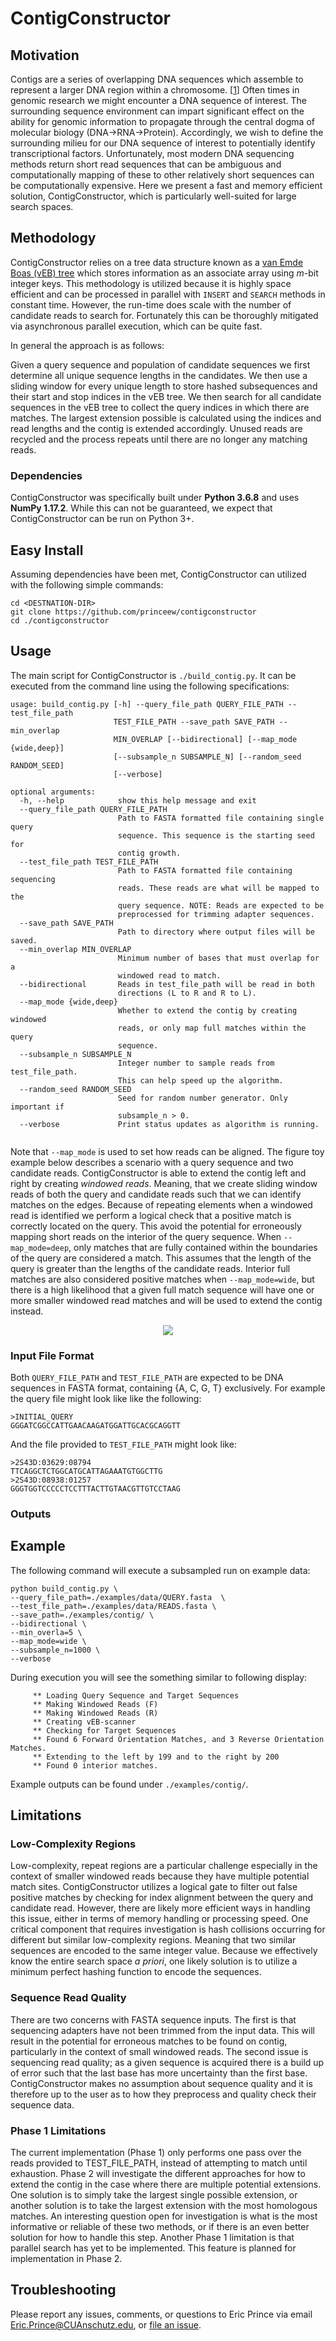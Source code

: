 # ContigConstructor

## Motivation

Contigs are a series of overlapping DNA sequences which assemble to represent a larger DNA region within a chromosome. [[1](https://www.genome.gov/genetics-glossary/Contig)] Often times in genomic research we might encounter a DNA sequence of interest. The surrounding sequence environment can impart significant effect on the ability for genomic information to propagate through the central dogma of molecular biology (DNA->RNA->Protein). Accordingly, we wish to define the surrounding milieu for our DNA sequence of interest to potentially identify transcriptional factors. Unfortunately, most modern DNA sequencing methods return short read sequences that can be ambiguous and computationally mapping of these to other relatively short sequences can be computationally expensive. Here we present a fast and memory efficient solution, ContigConstructor, which is particularly well-suited for large search spaces.

## Methodology

ContigConstructor relies on a tree data structure known as a [van Emde Boas (vEB) tree](http://web.stanford.edu/class/archive/cs/cs166/cs166.1146/lectures/14/Small14.pdf) which stores information as an associate array using <i>m</i>-bit integer keys. This methodology is utilized because it is highly space efficient and can be processed in parallel with `INSERT` and `SEARCH` methods in constant time. However, the run-time does scale with the number of candidate reads to search for. Fortunately this can be thoroughly mitigated via asynchronous parallel execution, which can be quite fast. 

In general the approach is as follows:

Given a query sequence and population of candidate sequences we first determine all unique sequence lengths in the candidates. We then use a sliding window for every unique length to store hashed subsequences and their start and stop indices in the vEB tree. We then search for all candidate sequences in the vEB tree to collect the query indices in which there are matches. The largest extension possible is calculated using the indices and read lengths and the contig is extended accordingly. Unused reads are recycled and the process repeats until there are no longer any matching reads.

### Dependencies

ContigConstructor was specifically built under <b>Python 3.6.8</b> and uses <b>NumPy 1.17.2</b>. While this can not be guaranteed, we expect that ContigConstructor can be run on Python 3+.

## Easy Install

Assuming dependencies have been met, ContigConstructor can utilized with the following simple commands:

```
cd <DESTNATION-DIR>
git clone https://github.com/princeew/contigconstructor
cd ./contigconstructor
```

## Usage

The main script for ContigConstructor is `./build_contig.py`. It can be executed from the command line using the following specifications:

```
usage: build_contig.py [-h] --query_file_path QUERY_FILE_PATH --test_file_path
                       TEST_FILE_PATH --save_path SAVE_PATH --min_overlap
                       MIN_OVERLAP [--bidirectional] [--map_mode {wide,deep}]
                       [--subsample_n SUBSAMPLE_N] [--random_seed RANDOM_SEED]
                       [--verbose]

optional arguments:
  -h, --help            show this help message and exit
  --query_file_path QUERY_FILE_PATH
                        Path to FASTA formatted file containing single query
                        sequence. This sequence is the starting seed for
                        contig growth.
  --test_file_path TEST_FILE_PATH
                        Path to FASTA formatted file containing sequencing
                        reads. These reads are what will be mapped to the
                        query sequence. NOTE: Reads are expected to be
                        preprocessed for trimming adapter sequences.
  --save_path SAVE_PATH
                        Path to directory where output files will be saved.
  --min_overlap MIN_OVERLAP
                        Minimum number of bases that must overlap for a
                        windowed read to match.
  --bidirectional       Reads in test_file_path will be read in both
                        directions (L to R and R to L).
  --map_mode {wide,deep}
                        Whether to extend the contig by creating windowed
                        reads, or only map full matches within the query
                        sequence.
  --subsample_n SUBSAMPLE_N
                        Integer number to sample reads from test_file_path.
                        This can help speed up the algorithm.
  --random_seed RANDOM_SEED
                        Seed for random number generator. Only important if
                        subsample_n > 0.
  --verbose             Print status updates as algorithm is running.
  
```

Note that `--map_mode` is used to set how reads can be aligned. The figure toy example below describes a scenario with a query sequence and two candidate reads. ContigConstructor is able to extend the contig left and right by creating <i>windowed reads</i>. Meaning, that we create sliding window reads of both the query and candidate reads such that we can identify matches on the edges. Because of repeating elements when a windowed read is identified we perform a logical check that a positive match is correctly located on the query. This avoid the potential for erroneously mapping short reads on the interior of the query sequence. When `--map_mode=deep`, only matches that are fully contained within the boundaries of the query are considered a match. This assumes that the length of the query is greater than the lengths of the candidate reads. Interior full matches are also considered positive matches when `--map_mode=wide`, but there is a high likelihood that a given full match sequence will have one or more smaller windowed read matches and will be used to extend the contig instead.

<p align="center">
  <img src="./examples/imgs/map_mode.svg">
</p>

### Input File Format

Both `QUERY_FILE_PATH` and `TEST_FILE_PATH` are expected to be DNA sequences in FASTA format, containing {A, C, G, T} exclusively. For example the query file might look like like the following:

```
>INITIAL_QUERY
GGGATCGGCCATTGAACAAGATGGATTGCACGCAGGTT
```

And the file provided to `TEST_FILE_PATH` might look like:

```
>2S43D:03629:08794
TTCAGGCTCTGGCATGCATTAGAAATGTGGCTTG
>2S43D:08938:01257
GGGTGGTCCCCCTCCTTTACTTGTAACGTTGTCCTAAG
```

### Outputs


## Example

The following command will execute a subsampled run on example data:

```
python build_contig.py \
--query_file_path=./examples/data/QUERY.fasta  \
--test_file_path=./examples/data/READS.fasta \
--save_path=./examples/contig/ \
--bidirectional \
--min_overla=5 \
--map_mode=wide \
--subsample_n=1000 \
--verbose
```

During execution you will see the something similar to following display:

```
	 ** Loading Query Sequence and Target Sequences
	 ** Making Windowed Reads (F)
	 ** Making Windowed Reads (R)
	 ** Creating vEB-scanner
	 ** Checking for Target Sequences
	 ** Found 6 Forward Orientation Matches, and 3 Reverse Orientation Matches.
	 ** Extending to the left by 199 and to the right by 200
	 ** Found 0 interior matches.
```

Example outputs can be found under `./examples/contig/`.

## Limitations

### Low-Complexity Regions

Low-complexity, repeat regions are a particular challenge especially in the context of smaller windowed reads because they have multiple potential match sites. ContigConstructor utilizes a logical gate to filter out false positive matches by checking for index alignment between the query and candidate read. However, there are likely more efficient ways in handling this issue, either in terms of memory handling or processing speed. One critical component that requires investigation is hash collisions occurring for different but similar low-complexity regions. Meaning that two similar sequences are encoded to the same integer value. Because we effectively know the entire search space <i>a priori</i>, one likely solution is to utilize a minimum perfect hashing function to encode the sequences.

### Sequence Read Quality

There are two concerns with FASTA sequence inputs. The first is that sequencing adapters have not been trimmed from the input data. This will result in the potential for erroneous matches to be found on contig, particularly in the context of small windowed reads. The second issue is sequencing read quality; as a given sequence is acquired there is a build up of error such that the last base has more uncertainty than the first base. ContigConstructor makes no assumption about sequence quality and it is therefore up to the user as to how they preprocess and quality check their sequence data.

### Phase 1 Limitations

The current implementation (Phase 1) only performs one pass over the reads provided to TEST_FILE_PATH, instead of attempting to match until exhaustion. Phase 2 will investigate the different approaches for how to extend the contig in the case where there are multiple potential extensions. One solution is to simply take the largest single possible extension, or another solution is to take the largest extension with the most homologous matches. An interesting question open for investigation is what is the most informative or reliable of these two methods, or if there is an even better solution for how to handle this step. Another Phase 1 limitation is that parallel search has yet to be implemented. This feature is planned for implementation in Phase 2.

## Troubleshooting

Please report any issues, comments, or questions to Eric Prince via email Eric.Prince@CUAnschutz.edu, or [file an issue](https://github.com/princeew/contigconstructor/issues).
